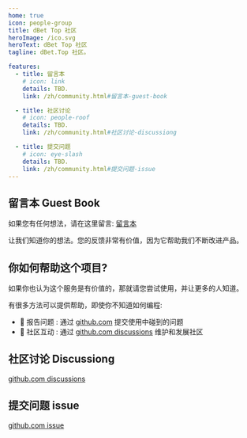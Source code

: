 ```yaml
---
home: true
icon: people-group
title: dBet Top 社区
heroImage: /ico.svg
heroText: dBet Top 社区
tagline: dBet.Top 社区。

features:
  - title: 留言本
    # icon: link
    details: TBD. 
    link: /zh/community.html#留言本-guest-book

  - title: 社区讨论
    # icon: people-roof
    details: TBD.
    link: /zh/community.html#社区讨论-discussiong

  - title: 提交问题
    # icon: eye-slash
    details: TBD. 
    link: /zh/community.html#提交问题-issue
---
```


## 留言本 Guest Book
如果您有任何想法，请在这里留言: [留言本](https://github.com/dBet-Top/dBetTopWeb/discussions/1)

让我们知道你的想法。您的反馈非常有价值，因为它帮助我们不断改进产品。

## 你如何帮助这个项目?
如果你也认为这个服务是有价值的，那就请您尝试使用，并让更多的人知道。

有很多方法可以提供帮助，即使你不知道如何编程:  
- 🐛 报告问题 : 通过 [github.com](https://github.com/dBet-Top/dBetTopWeb/issues)  提交使用中碰到的问题 
- 📆 社区互动 : 通过 [github.com discussions](https://github.com/dBet-Top/dBetTopWeb/discussions) 维护和发展社区 


## 社区讨论 Discussiong
[github.com discussions](https://github.com/dBet-Top/dBetTopWeb/discussions)

## 提交问题 issue
[github.com issue](https://github.com/dBet-Top/dBetTopWeb/issues)
